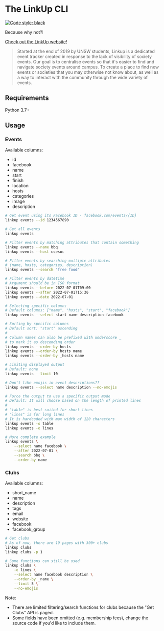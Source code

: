 # The LinkUp CLI
[![Code style: black](https://img.shields.io/badge/code%20style-black-000000.svg)](https://github.com/psf/black)

Because why not?!

[Check out the LinkUp website!](https://linkupevents.com/)

> Started at the end of 2019 by UNSW students, Linkup is a dedicated event tracker created in response to the lack of visibility of society events. Our goal is to centralise events so that it's easier to find and navigate society events around campus. To create a place to find new events or societies that you may otherwise not know about, as well as a way to interact with the community through the wide variety of events.

## Requirements

Python 3.7+

## Usage

### Events

Available columns:
- id
- facebook
- name
- start
- finish
- location
- hosts
- categories
- image
- description

```sh
# Get event using its Facebook ID - facebook.com/events/{ID}
linkup events --id 1234567890

# Get all events
linkup events

# Filter events by matching attributes that contain something
linkup events --name bbq
linkup events --host csesoc

# Filter events by searching multiple attributes
# (name, hosts, categories, description)
linkup events --search "free food"

# Filter events by datetime
# Argument should be in ISO format
linkup events --before 2022-07-01T09:00
linkup events --after 2022-07-01T15:30
linkup events --date 2022-07-01

# Selecting specific columns
# Default columns: ["name", "hosts", "start", "facebook"]
linkup events --select start name description facebook

# Sorting by specific columns
# Default sort: "start" ascending
#
# Column names can also be prefixed with underscore _
# to mark it as descending order
linkup events --order-by hosts
linkup events --order-by hosts name
linkup events --order-by _hosts name

# Limiting displayed output
# Default: none
linkup events --limit 10

# Don't like emojis in event descriptions??
linkup events --select name description --no-emojis

# Force the output to use a specific output mode
# Default: It will choose based on the length of printed lines
#
# "table" is best suited for short lines
# "lines" is for long lines
# It is hardcoded with max width of 120 characters
linkup events -o table
linkup events -o lines

# More complete example
linkup events \
    --select name facebook \
    --after 2022-07-01 \
    --search bbq \
    --order-by name
```

### Clubs

Available columns:
- short_name
- name
- description
- tags
- email
- website
- facebook
- facebook_group

```sh
# Get clubs
# As of now, there are 19 pages with 300+ clubs
linkup clubs
linkup clubs -p 1

# Some functions can still be used
linkup clubs \
    -o lines \
    --select name facebook description \
    --order-by _name \
    --limit 5 \
    --no-emojis
```

Note:
- There are limited filtering/search functions for clubs because the "Get Clubs" API is paged.
- Some fields have been omitted (e.g. membership fees), change the source code if you'd like to include them.
